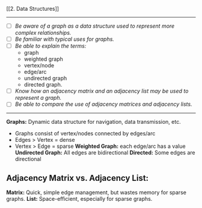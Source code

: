 [[2. Data Structures]]

---
- [ ] *Be aware of a graph as a data structure used to represent more complex relationships.*
- [ ] *Be familiar with typical uses for graphs.*
- [ ] *Be able to explain the terms:*
	- graph
	- weighted graph
	- vertex/node
	- edge/arc
	- undirected graph
	- directed graph.
- [ ] *Know how an adjacency matrix and an adjacency list may be used to represent a graph.*
- [ ] *Be able to compare the use of adjacency matrices and adjacency lists.*
---
**Graphs:** Dynamic data structure for navigation, data transmission, etc.
- Graphs consist of vertex/nodes connected by edges/arc
- Edges > Vertex = dense
- Vertex > Edge = sparse
**Weighted Graph:** each edge/arc has a value
**Undirected Graph:** All edges are bidirectional
**Directed:** Some edges are directional
## **Adjacency Matrix vs. Adjacency List:**
**Matrix:** Quick, simple edge management, but wastes memory for sparse graphs.
**List:** Space-efficient, especially for sparse graphs.